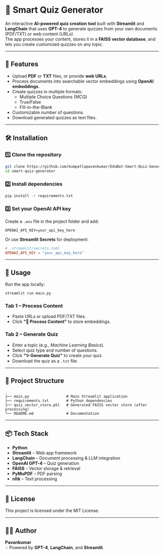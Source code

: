 # 🧠 Smart Quiz Generator

An interactive **AI-powered quiz creation tool** built with **Streamlit** and **LangChain** that uses **GPT-4** to generate quizzes from your own documents (PDF/TXT) or web content (URLs).  
The app processes your content, stores it in a **FAISS vector database**, and lets you create customized quizzes on any topic.

---

## 📌 Features
- Upload **PDF** or **TXT** files, or provide **web URLs**.
- Process documents into searchable vector embeddings using **OpenAI embeddings**.
- Create quizzes in multiple formats:
  - Multiple Choice Questions (MCQ)
  - True/False
  - Fill-in-the-Blank
- Customizable number of questions.
- Download generated quizzes as text files.

---

## 🛠 Installation

### 1️⃣ Clone the repository
```bash
git clone https://github.com/kumpatlapavankumar/EduBot-Smart-Quiz-Generator.git
cd smart-quiz-generator
```

### 2️⃣ Install dependencies
```bash
pip install -r requirements.txt
```

### 3️⃣ Set your OpenAI API key
Create a `.env` file in the project folder and add:
```env
OPENAI_API_KEY=your_api_key_here
```
Or use **Streamlit Secrets** for deployment:
```toml
# .streamlit/secrets.toml
OPENAI_API_KEY = "your_api_key_here"
```

---

## 🚀 Usage

Run the app locally:
```bash
streamlit run main.py
```

### **Tab 1 – Process Content**
- Paste URLs or upload PDF/TXT files.
- Click **"🚀 Process Content"** to store embeddings.

### **Tab 2 – Generate Quiz**
- Enter a topic (e.g., *Machine Learning Basics*).
- Select quiz type and number of questions.
- Click **"✨ Generate Quiz"** to create your quiz.
- Download the quiz as a `.txt` file.

---

## 📂 Project Structure
```
.
├── main.py                 # Main Streamlit application
├── requirements.txt        # Python dependencies
├── quiz_vector_store.pkl   # Generated FAISS vector store (after processing)
└── README.md               # Documentation
```

---

## 📦 Tech Stack
- **Python**
- **Streamlit** – Web app framework
- **LangChain** – Document processing & LLM integration
- **OpenAI GPT-4** – Quiz generation
- **FAISS** – Vector storage & retrieval
- **PyMuPDF** – PDF parsing
- **nltk** – Text processing

---

## 📝 License
This project is licensed under the MIT License.

---

## 👨‍💻 Author
**Pavankumar**  
💡 Powered by **GPT-4**, **LangChain**, and **Streamlit**.
